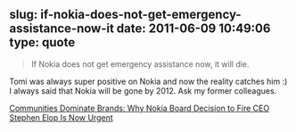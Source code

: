 slug: if-nokia-does-not-get-emergency-assistance-now-it
date: 2011-06-09 10:49:06
type: quote
---

> If Nokia does not get emergency assistance now, it will die.

Tomi was always super positive on Nokia and now the reality catches him :) I always said that Nokia will be gone by 2012. Ask my former colleagues.

 [Communities Dominate Brands: Why Nokia Board Decision to Fire CEO Stephen Elop Is Now Urgent](http://communities-dominate.blogs.com/brands/2011/06/why-nokia-board-decision-to-fire-ceo-stephen-elop-is-now-urgent.html)

